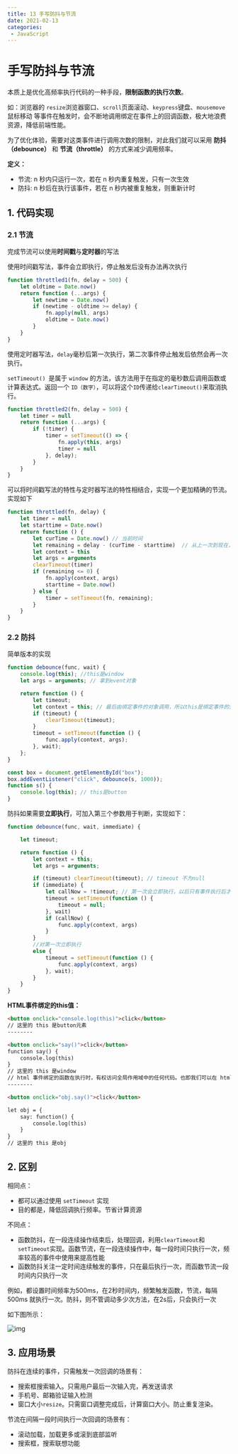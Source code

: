 ```yaml
---
title: 13 手写防抖与节流
date: 2021-02-13
categories: 
 - JavaScript
---
```


# 手写防抖与节流

本质上是优化高频率执行代码的一种手段，**限制函数的执行次数**。

如：浏览器的 `resize`浏览器窗口、`scroll`页面滚动、`keypress`键盘、`mousemove`鼠标移动 等事件在触发时，会不断地调用绑定在事件上的回调函数，极大地浪费资源，降低前端性能。

为了优化体验，需要对这类事件进行调用次数的限制，对此我们就可以采用 **防抖（debounce）** 和 **节流（throttle）** 的方式来减少调用频率。

**定义：**

- 节流: n 秒内只运行一次，若在 n 秒内重复触发，只有一次生效
- 防抖: n 秒后在执行该事件，若在 n 秒内被重复触发，则重新计时

## 1. 代码实现

### 2.1 节流

完成节流可以使用**时间戳**与**定时器**的写法

使用时间戳写法，事件会立即执行，停止触发后没有办法再次执行

```js
function throttled1(fn, delay = 500) {
    let oldtime = Date.now()
    return function (...args) {
        let newtime = Date.now()
        if (newtime - oldtime >= delay) {
            fn.apply(null, args)
            oldtime = Date.now()
        }
    }
}
```

使用定时器写法，`delay`毫秒后第一次执行，第二次事件停止触发后依然会再一次执行。

`setTimeout() `是属于 `window` 的方法，该方法用于在指定的毫秒数后调用函数或计算表达式。返回一个 `ID（数字）`，可以将这个`ID`传递给` clearTimeout() `来取消执行。

```js
function throttled2(fn, delay = 500) {
    let timer = null
    return function (...args) {
        if (!timer) {
            timer = setTimeout(() => {
                fn.apply(this, args)
                timer = null
            }, delay);
        }
    }
}
```

可以将时间戳写法的特性与定时器写法的特性相结合，实现一个更加精确的节流。实现如下

```js
function throttled(fn, delay) {
    let timer = null
    let starttime = Date.now()
    return function () {
        let curTime = Date.now() // 当前时间
        let remaining = delay - (curTime - starttime)  // 从上一次到现在，还剩下多少多余时间
        let context = this
        let args = arguments
        clearTimeout(timer)
        if (remaining <= 0) {
            fn.apply(context, args)
            starttime = Date.now()
        } else {
            timer = setTimeout(fn, remaining);
        }
    }
}
```

### 2.2 防抖

简单版本的实现

```js
function debounce(func, wait) {
    console.log(this); //this是window
    let args = arguments; // 拿到event对象

    return function () {
        let timeout;
        let context = this; // 最后由绑定事件的对象调用，所以this是绑定事件的对象
        if (timeout) {
            clearTimeout(timeout);
        }
        timeout = setTimeout(function () {
            func.apply(context, args);
        }, wait);
    };
}
```

```js
const box = document.getElementById("box");
box.addEventListener("click", debounce(s, 1000));
function s() {
    console.log(this); // this是button
}
```

防抖如果需要**立即执行**，可加入第三个参数用于判断，实现如下：

```js
function debounce(func, wait, immediate) {

    let timeout;

    return function () {
        let context = this;
        let args = arguments;

        if (timeout) clearTimeout(timeout); // timeout 不为null
        if (immediate) {
            let callNow = !timeout; // 第一次会立即执行，以后只有事件执行后才会再次触发
            timeout = setTimeout(function () {
                timeout = null;
            }, wait)
            if (callNow) {
                func.apply(context, args)
            }
        }
        //对第一次立即执行
        else {
            timeout = setTimeout(function () {
                func.apply(context, args)
            }, wait);
        }
    }
}
```

**HTML事件绑定的this值：**

```html
<button onclick="console.log(this)">click</button>
// 这里的 this 是button元素
--------

<button onclick="say()">click</button>
function say() {
    console.log(this)
}
// 这里的 this 是window
// html 事件绑定的函数在执行时，有权访问全局作用域中的任何代码。也即我们可以在 html 中可以直接调用 script 标签中定义的函数。
--------

<button onclick="obj.say()">click</button>

let obj = {
	say: function() {
		console.log(this)
	}
}
// 这里的 this 是obj
```

## 2. 区别

相同点：

- 都可以通过使用 `setTimeout` 实现
- 目的都是，降低回调执行频率。节省计算资源

不同点：

- 函数防抖，在一段连续操作结束后，处理回调，利用`clearTimeout`和 `setTimeout`实现。函数节流，在一段连续操作中，每一段时间只执行一次，频率较高的事件中使用来提高性能
- 函数防抖关注一定时间连续触发的事件，只在最后执行一次，而函数节流一段时间内只执行一次

例如，都设置时间频率为500ms，在2秒时间内，频繁触发函数，节流，每隔 500ms 就执行一次。防抖，则不管调动多少次方法，在2s后，只会执行一次

如下图所示：

![img](https://static.vue-js.com/a2c81b50-8787-11eb-ab90-d9ae814b240d.png)

## 3. 应用场景

防抖在连续的事件，只需触发一次回调的场景有：

- 搜索框搜索输入。只需用户最后一次输入完，再发送请求
- 手机号、邮箱验证输入检测
- 窗口大小`resize`。只需窗口调整完成后，计算窗口大小。防止重复渲染。

节流在间隔一段时间执行一次回调的场景有：

- 滚动加载，加载更多或滚到底部监听
- 搜索框，搜索联想功能